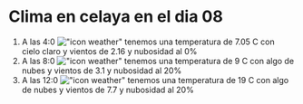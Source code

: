 # Clima en celaya en el dia 08

1. A las 4:0 !["icon weather"](http://openweathermap.org/img/w/01n.png) tenemos una temperatura de 7.05 C con cielo claro y  vientos de 2.16 y nubosidad al 0%
1. A las 8:0 !["icon weather"](http://openweathermap.org/img/w/02n.png) tenemos una temperatura de 9 C con algo de nubes y  vientos de 3.1 y nubosidad al 20%
1. A las 12:0 !["icon weather"](http://openweathermap.org/img/w/02d.png) tenemos una temperatura de 19 C con algo de nubes y  vientos de 7.7 y nubosidad al 20%

